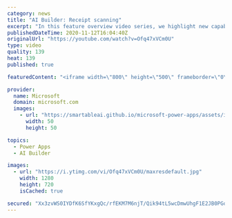 ```yaml
---
category: news
title: "AI Builder: Receipt scanning"
excerpt: "In this feature overview video series, we highlight new capabilities included in the latest update to AI Builder.  Receipt scanning is a new AI Builder feature that processes receipts to identify and extract information. The AI model identifies receipt data, merchant information, total price, and taxes"
publishedDateTime: 2020-11-12T16:04:40Z
originalUrl: "https://youtube.com/watch?v=Ofq47xVCm0U"
type: video
quality: 139
heat: 139
published: true

featuredContent: "<iframe width=\"800\" height=\"500\" frameborder=\"0\" src=\"https://www.youtube.com/embed/Ofq47xVCm0U\" allow=\"accelerometer; autoplay; encrypted-media; gyroscope; picture-in-picture\" allowfullscreen></iframe>"

provider:
  name: Microsoft
  domain: microsoft.com
  images:
    - url: "https://smartableai.github.io/microsoft-power-apps/assets/images/organizations/microsoft.com-50x50.jpg"
      width: 50
      height: 50

topics:
  - Power Apps
  - AI Builder

images:
  - url: "https://i.ytimg.com/vi/Ofq47xVCm0U/maxresdefault.jpg"
    width: 1280
    height: 720
    isCached: true

secured: "Xx3zvWS0IYDfK6SfYKxgQc/rfEKM7M6njT/Qik94tL5wcDmwUhgF1E2JB0PGqkji4Sedw5BYQvEObFbx05YYJptAxNdN65btSttOFapmzqvU5sY88dzmYz3zpE7EXrgk8WdEPU8Bjiiy8tYA/0zf29rV+1iylwYSQKptod7fKnda4B3kYFGhQld9z/weRqO4AKJbnnMDUrhErZSzJjLDLWCtVonustA8IpCX/XTzp/blz8gr0zqaUk6N9InW5PC8pVVNUwmrwnE8wmBhb27RLbgNA+XGVqfVrPg8ohUzn+3FyhGe/d9A/HHseZMV4nSOkV+JfsCGQ+zKQGURgetZUXPX045S6LWLbFEmngHFDxqS/rDTDhwrhNs28WPYuALNjUXZsIw8cA2AE6QTmdBFStL+B2Dtt0f06/y1opEFm7LvhxmJByN5gs0VsPxuYxBn;O/F37U+8zVeX/84Az66Uow=="
---
```


